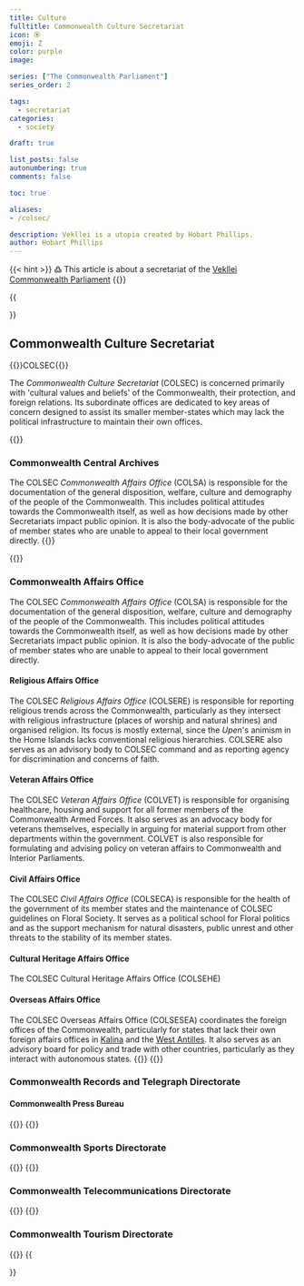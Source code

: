 ```yaml
---
title: Culture
fulltitle: Commonwealth Culture Secretariat 
icon: 🏵
emoji: Ζ
color: purple
image: 

series: ["The Commonwealth Parliament"]
series_order: 2

tags: 
  - secretariat
categories:
  - society

draft: true

list_posts: false
autonumbering: true
comments: false

toc: true

aliases:
- /colsec/

description: Vekllei is a utopia created by Hobart Phillips.
author: Hobart Phillips
---
```

{{< hint >}}
߷ This article is about a secretariat of the [Vekllei](/utopia/vekllei/) [Commonwealth Parliament](/utopia/society/state/government/commonwealth/)
{{</hint>}}

{{<section>}}
## Commonwealth Culture Secretariat 
{{<boxtag teal>}}COLSEC{{</boxtag>}}

The *Commonwealth Culture Secretariat* (COLSEC) is concerned primarily with 'cultural values and beliefs' of the Commonwealth, their protection, and foreign relations. Its subordinate offices are dedicated to key areas of concern designed to assist its smaller member-states which may lack the political infrastructure to maintain their own offices. 

{{<outline>}}
### Commonwealth Central Archives

The COLSEC *Commonwealth Affairs Office* (COLSA) is responsible for the documentation of the general disposition, welfare, culture and demography of the people of the Commonwealth. This includes political attitudes towards the Commonwealth itself, as well as how decisions made by other Secretariats impact public opinion. It is also the body-advocate of the public of member states who are unable to appeal to their local government directly.
{{</outline>}}

{{<outline>}}
### Commonwealth Affairs Office

The COLSEC *Commonwealth Affairs Office* (COLSA) is responsible for the documentation of the general disposition, welfare, culture and demography of the people of the Commonwealth. This includes political attitudes towards the Commonwealth itself, as well as how decisions made by other Secretariats impact public opinion. It is also the body-advocate of the public of member states who are unable to appeal to their local government directly.

#### Religious Affairs Office

The COLSEC *Religious Affairs Office* (COLSERE) is responsible for reporting religious trends across the Commonwealth, particularly as they intersect with religious infrastructure (places of worship and natural shrines) and organised religion. Its focus is mostly external, since the *Upen*'s animism in the Home Islands lacks conventional religious hierarchies. COLSERE also serves as an advisory body to COLSEC command and as reporting agency for discrimination and concerns of faith.

#### Veteran Affairs Office

The COLSEC *Veteran Affairs Office* (COLVET) is responsible for organising healthcare, housing and support for all former members of the Commonwealth Armed Forces. It also serves as an advocacy body for veterans themselves, especially in arguing for material support from other departments within the government. COLVET is also responsible for formulating and advising policy on veteran affairs to Commonwealth and Interior Parliaments.

#### Civil Affairs Office

The COLSEC *Civil Affairs Office* (COLSECA) is responsible for the health of the government of its member states and the maintenance of COLSEC guidelines on Floral Society. It serves as a political school for Floral politics and as the support mechanism for natural disasters, public unrest and other threats to the stability of its member states. 

#### Cultural Heritage Affairs Office

The COLSEC Cultural Heritage Affairs Office (COLSEHE)

#### Overseas Affairs Office

The COLSEC Overseas Affairs Office (COLSESEA) coordinates the foreign offices of the Commonwealth, particularly for states that lack their own foreign affairs offices in [Kalina](/utopia/landscape/territories/kalina) and the [West Antilles](/utopia/landscape/territories/west). It also serves as an advisory board for policy and trade with other countries, particularly as they interact with autonomous states.
{{</outline>}}
{{<outline>}}
### Commonwealth Records and Telegraph Directorate

#### Commonwealth Press Bureau
{{</outline>}}
{{<outline>}}
### Commonwealth Sports Directorate
{{</outline>}}
{{<outline>}}
### Commonwealth Telecommunications Directorate
{{</outline>}}
{{<outline>}}
### Commonwealth Tourism Directorate
{{</outline>}}
{{</section>}}